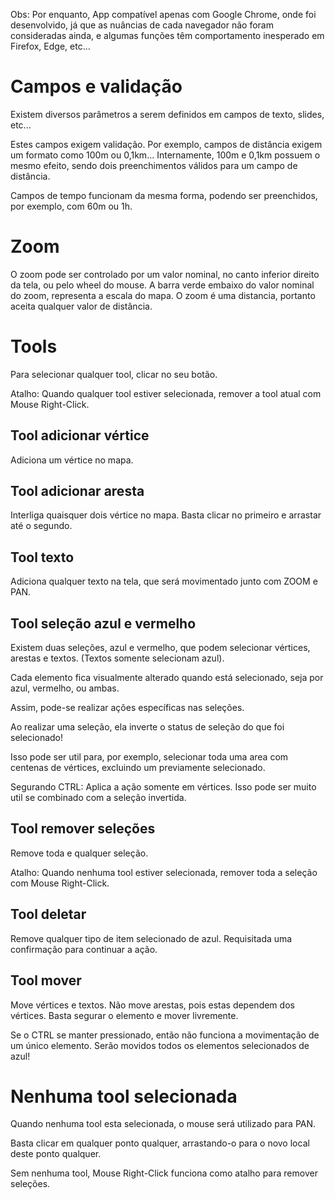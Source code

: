 Obs: Por enquanto, App compatível apenas com Google Chrome, onde foi desenvolvido, já que as nuâncias de cada navegador não foram consideradas ainda, e algumas funções têm comportamento inesperado em Firefox, Edge, etc...

# Campos e validação

Existem diversos parâmetros a serem definidos em campos de texto, slides, etc...

Estes campos exigem validação. Por exemplo, campos de distância exigem um formato como 100m ou 0,1km...
Internamente, 100m e 0,1km possuem o mesmo efeito, sendo dois preenchimentos válidos para um campo de distância.

Campos de tempo funcionam da mesma forma, podendo ser preenchidos, por exemplo, com 60m ou 1h.

# Zoom

O zoom pode ser controlado por um valor nominal, no canto inferior direito da tela, ou pelo wheel do mouse.
A barra verde embaixo do valor nominal do zoom, representa a escala do mapa.
O zoom é uma distancia, portanto aceita qualquer valor de distância.

# Tools

Para selecionar qualquer tool, clicar no seu botão.

Atalho: Quando qualquer tool estiver selecionada, remover a tool atual com Mouse Right-Click.

## Tool adicionar vértice

Adiciona um vértice no mapa.

## Tool adicionar aresta

Interliga quaisquer dois vértice no mapa. Basta clicar no primeiro e arrastar até o segundo.

## Tool texto

Adiciona qualquer texto na tela, que será movimentado junto com ZOOM e PAN.

## Tool seleção azul e vermelho

Existem duas seleções, azul e vermelho, que podem selecionar vértices, arestas e textos.
(Textos somente selecionam azul).

Cada elemento fica visualmente alterado quando está selecionado, seja por azul, vermelho, ou ambas.

Assim, pode-se realizar ações específicas nas seleções.

Ao realizar uma seleção, ela inverte o status de seleção do que foi selecionado!

Isso pode ser util para, por exemplo, selecionar toda uma area com centenas de vértices, excluindo um previamente selecionado.

Segurando CTRL: Aplica a ação somente em vértices. Isso pode ser muito util se combinado com a seleção invertida.

## Tool remover seleções

Remove toda e qualquer seleção.

Atalho: Quando nenhuma tool estiver selecionada, remover toda a seleção com Mouse Right-Click.

## Tool deletar

Remove qualquer tipo de item selecionado de azul.
Requisitada uma confirmação para continuar a ação.

## Tool mover

Move vértices e textos. Não move arestas, pois estas dependem dos vértices.
Basta segurar o elemento e mover livremente.

Se o CTRL se manter pressionado, então não funciona a movimentação de um único elemento.
Serão movidos todos os elementos selecionados de azul!

# Nenhuma tool selecionada

Quando nenhuma tool esta selecionada, o mouse será utilizado para PAN.

Basta clicar em qualquer ponto qualquer, arrastando-o para o novo local deste ponto qualquer.

Sem nenhuma tool, Mouse Right-Click funciona como atalho para remover seleções.
 
